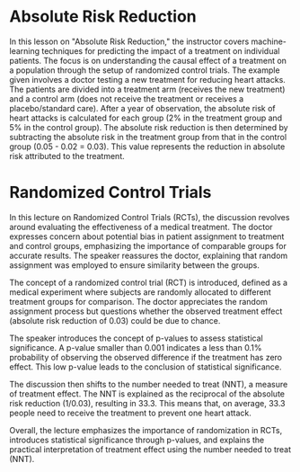 # Absolute Risk Reduction

In this lesson on "Absolute Risk Reduction," the instructor covers machine-learning techniques for predicting the impact of a treatment on individual patients. The focus is on understanding the causal effect of a treatment on a population through the setup of randomized control trials. The example given involves a doctor testing a new treatment for reducing heart attacks. The patients are divided into a treatment arm (receives the new treatment) and a control arm (does not receive the treatment or receives a placebo/standard care). After a year of observation, the absolute risk of heart attacks is calculated for each group (2% in the treatment group and 5% in the control group). The absolute risk reduction is then determined by subtracting the absolute risk in the treatment group from that in the control group (0.05 - 0.02 = 0.03). This value represents the reduction in absolute risk attributed to the treatment.

# Randomized Control Trials

In this lecture on Randomized Control Trials (RCTs), the discussion revolves around evaluating the effectiveness of a medical treatment. The doctor expresses concern about potential bias in patient assignment to treatment and control groups, emphasizing the importance of comparable groups for accurate results. The speaker reassures the doctor, explaining that random assignment was employed to ensure similarity between the groups.

The concept of a randomized control trial (RCT) is introduced, defined as a medical experiment where subjects are randomly allocated to different treatment groups for comparison. The doctor appreciates the random assignment process but questions whether the observed treatment effect (absolute risk reduction of 0.03) could be due to chance.

The speaker introduces the concept of p-values to assess statistical significance. A p-value smaller than 0.001 indicates a less than 0.1% probability of observing the observed difference if the treatment has zero effect. This low p-value leads to the conclusion of statistical significance.

The discussion then shifts to the number needed to treat (NNT), a measure of treatment effect. The NNT is explained as the reciprocal of the absolute risk reduction (1/0.03), resulting in 33.3. This means that, on average, 33.3 people need to receive the treatment to prevent one heart attack.

Overall, the lecture emphasizes the importance of randomization in RCTs, introduces statistical significance through p-values, and explains the practical interpretation of treatment effect using the number needed to treat (NNT).